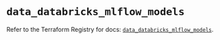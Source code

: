# `data_databricks_mlflow_models`

Refer to the Terraform Registry for docs: [`data_databricks_mlflow_models`](https://registry.terraform.io/providers/databricks/databricks/1.53.0/docs/data-sources/mlflow_models).
